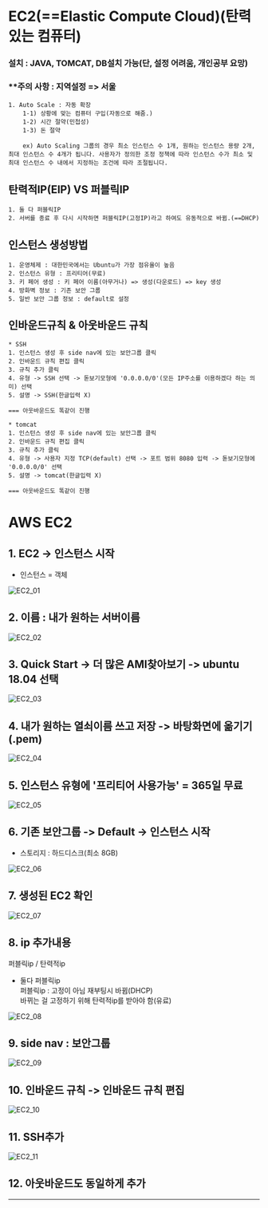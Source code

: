 # EC2(==Elastic Compute Cloud)(탄력있는 컴퓨터)

### 설치 : JAVA, TOMCAT, DB설치 가능(단, 설정 어려움, 개인공부 요망)

### \*\*주의 사항 : 지역설정 => 서울

```
1. Auto Scale : 자동 확장
    1-1) 상황에 맞는 컴퓨터 구입(자동으로 해줌.)
    1-2) 시간 절약(민첩성)
    1-3) 돈 절약

    ex) Auto Scaling 그룹의 경우 최소 인스턴스 수 1개, 원하는 인스턴스 용량 2개, 최대 인스턴스 수 4개가 됩니다. 사용자가 정의한 조정 정책에 따라 인스턴스 수가 최소 및 최대 인스턴스 수 내에서 지정하는 조건에 따라 조절됩니다.
```

## 탄력적IP(EIP) VS 퍼블릭IP

```
1. 둘 다 퍼블릭IP
2. 서버를 종료 후 다시 시작하면 퍼블릭IP(고정IP)라고 하여도 유동적으로 바뀜.(==DHCP)
```

## 인스턴스 생성방법

```
1. 운영체제 : 대한민국에서는 Ubuntu가 가장 점유율이 높음
2. 인스턴스 유형 : 프리티어(무료)
3. 키 페어 생성 : 키 페어 이름(아무거나) => 생성(다운로드) => key 생성
4. 방화벽 정보 : 기존 보안 그룹
5. 일반 보안 그룹 정보 : default로 설정

```

## 인바운드규칙 & 아웃바운드 규칙

```
* SSH
1. 인스턴스 생성 후 side nav에 있는 보안그룹 클릭
2. 인바운드 규칙 편집 클릭
3. 규칙 추가 클릭
4. 유형 -> SSH 선택 -> 돋보기모형에 '0.0.0.0/0'(모든 IP주소를 이용하겠다 하는 의미) 선택
5. 설명 -> SSH(한글입력 X)

=== 아웃바운드도 똑같이 진행

* tomcat
1. 인스턴스 생성 후 side nav에 있는 보안그룹 클릭
2. 인바운드 규칙 편집 클릭
3. 규칙 추가 클릭
4. 유형 -> 사용자 지정 TCP(default) 선택 -> 포트 범위 8080 입력 -> 돋보기모형에 '0.0.0.0/0' 선택
5. 설명 -> tomcat(한글입력 X)

=== 아웃바운드도 똑같이 진행
```

# AWS EC2
## 1. EC2 -> 인스턴스 시작
- 인스턴스 = 객체  

![EC2_01](/AWS/img/EC2/EC2_01.JPG)

## 2. 이름 : 내가 원하는 서버이름
![EC2_02](/AWS/img/EC2/EC2_02.JPG)


## 3. Quick Start -> 더 많은 AMI찾아보기 -> ubuntu 18.04 선택
![EC2_03](/AWS/img/EC2/EC2_03.JPG)

## 4. 내가 원하는 열쇠이름 쓰고 저장 -> 바탕화면에 옮기기 (.pem)
![EC2_04](/AWS/img/EC2/EC2_04.JPG)


## 5. 인스턴스 유형에 '프리티어 사용가능' = 365일 무료
![EC2_05](/AWS/img/EC2/EC2_05.JPG)


## 6. 기존 보안그룹 -> Default -> 인스턴스 시작
- 스토리지 : 하드디스크(최소 8GB)  

![EC2_06](/AWS/img/EC2/EC2_06.JPG)

## 7. 생성된 EC2 확인
![EC2_07](/AWS/img/EC2/EC2_07.JPG)

## 8. ip 추가내용
퍼블릭ip / 탄력적ip
- 둘다 퍼블릭ip  
퍼블릭ip : 고정이 아님 재부팅시 바뀜(DHCP)  
바뀌는 걸 고정하기 위해 탄력적ip를 받아야 함(유료)  

![EC2_08](/AWS/img/EC2/EC2_08.JPG)

## 9. side nav : 보안그룹
![EC2_09](/AWS/img/EC2/EC2_09.JPG)

## 10. 인바운드 규칙 -> 인바운드 규칙 편집
![EC2_10](/AWS/img/EC2/EC2_10.JPG)

## 11. SSH추가
![EC2_11](/AWS/img/EC2/EC2_11.JPG)

## 12. 아웃바운드도 동일하게 추가
---